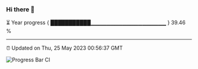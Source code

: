 ### Hi there 👋

⏳ Year progress { ███████████▁▁▁▁▁▁▁▁▁▁▁▁▁▁▁▁▁▁▁ } 39.46 %

---

⏰ Updated on Thu, 25 May 2023 00:56:37 GMT

![Progress Bar CI](https://github.com/liununu/liununu/workflows/Progress%20Bar%20CI/badge.svg)
